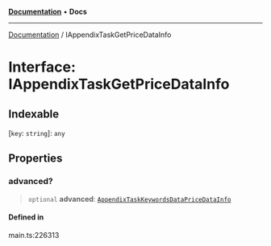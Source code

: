 [**Documentation**](../README.md) • **Docs**

***

[Documentation](../README.md) / IAppendixTaskGetPriceDataInfo

# Interface: IAppendixTaskGetPriceDataInfo

## Indexable

 \[`key`: `string`\]: `any`

## Properties

### advanced?

> `optional` **advanced**: [`AppendixTaskKeywordsDataPriceDataInfo`](../classes/AppendixTaskKeywordsDataPriceDataInfo.md)

#### Defined in

main.ts:226313

